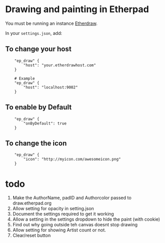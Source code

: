 # Drawing and painting in Etherpad

You must be running an instance [Etherdraw](https://github.com/JohnMcLear/draw).

In your `settings.json`, add:

## To change your host 

```
    "ep_draw" {
        "host": "your.etherdrawhost.com"
    }

    # Example
    "ep_draw" {
        "host": "localhost:9002"
    }
```
## To enable by Default

```
    "ep_draw" {
        "onByDefault": true
    }
```

## To change the icon

```
    "ep_draw" {
        "icon": "http://myicon.com/awesomeicon.png"
    }
```



todo
====

1. Make the AuthorName, padID and Authorcolor passed to draw.etherpad.org
1. Allow setting for opacity in setting.json
1. Document the settings required to get it working
1. Allow a setting in the settings dropdown to hide the paint (with cookie)
1. Find out why going outside teh canvas doesnt stop drawing
1. Allow setting for showing Artist count or not.
1. Clear/reset button
